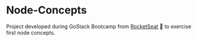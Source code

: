 # Node-Concepts

Project developed during GoStack Bootcamp from [RocketSeat](https://rocketseat.com.br/) 🚀 to exercise first node concepts.
